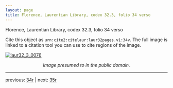 ```yaml
---
layout: page
title: Florence, Laurentian Library, codex 32.3, folio 34 verso
---
```


Florence, Laurentian Library, codex 32.3, folio 34 verso

Cite this object as `urn:cite2:citelaur:laur32pages.v1:34v`.  The full image is linked to a citation tool you can use to cite regions of the image.

[![laur32_3_0076](http://www.homermultitext.org/iipsrv?IIIF=/project/homer/pyramidal/deepzoom/citelaur/laur32imgs/v1/laur32_3_0076.tif/full/800,/0/default.jpg)](http://www.homermultitext.org/ict2/?urn=urn:cite2:citelaur:laur32imgs.v1:laur32_3_0076) 

<p style="text-align: center; font-style: italic;">Image presumed to in the public domain.</p>

---

previous: [34r](../34r/) | next: [35r](../35r/)